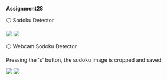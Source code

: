  **Assignment28**
 
⚪ Sodoku Detector

  <img src="![sudoku1](https://user-images.githubusercontent.com/76538787/162038317-e8221752-6b19-4263-84f5-517999cb77ee.jpg)" width=“400” />
  
  <img src="![result1](https://user-images.githubusercontent.com/76538787/162038025-a79a60be-0e27-497d-9880-a0763afa398f.jpg)" width=“400” /> 


⚪ Webcam Sodoku Detector 

Pressing the 's' button, the sudoku image is cropped and saved

<img src="![result2](https://user-images.githubusercontent.com/76538787/162037619-dab82d83-bfb9-4c2a-aceb-e205e38a9d25.jpg)" width=“400” />

<img src="![result](https://user-images.githubusercontent.com/76538787/162037671-9d837439-dbe3-4dd4-b299-5b068700de28.jpg)" width=“400” /> 

